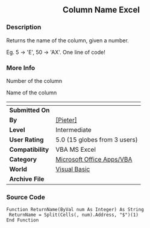 ﻿<div align="center">

## Column Name Excel


</div>

### Description

Returns the name of the column, given a number.

Eg. 5 -&gt; 'E', 50 -&gt; 'AX'. One line of code!
 
### More Info
 
Number of the column

Name of the column


<span>             |<span>
---                |---
**Submitted On**   |
**By**             |[\[Pieter\]](https://github.com/Planet-Source-Code/PSCIndex/blob/master/ByAuthor/pieter.md)
**Level**          |Intermediate
**User Rating**    |5.0 (15 globes from 3 users)
**Compatibility**  |VBA MS Excel
**Category**       |[Microsoft Office Apps/VBA](https://github.com/Planet-Source-Code/PSCIndex/blob/master/ByCategory/microsoft-office-apps-vba__1-42.md)
**World**          |[Visual Basic](https://github.com/Planet-Source-Code/PSCIndex/blob/master/ByWorld/visual-basic.md)
**Archive File**   |[](https://github.com/Planet-Source-Code/pieter-column-name-excel__1-63730/archive/master.zip)





### Source Code

```
Function ReturnName(ByVal num As Integer) As String
 ReturnName = Split(Cells(, num).Address, "$")(1)
End Function
```

